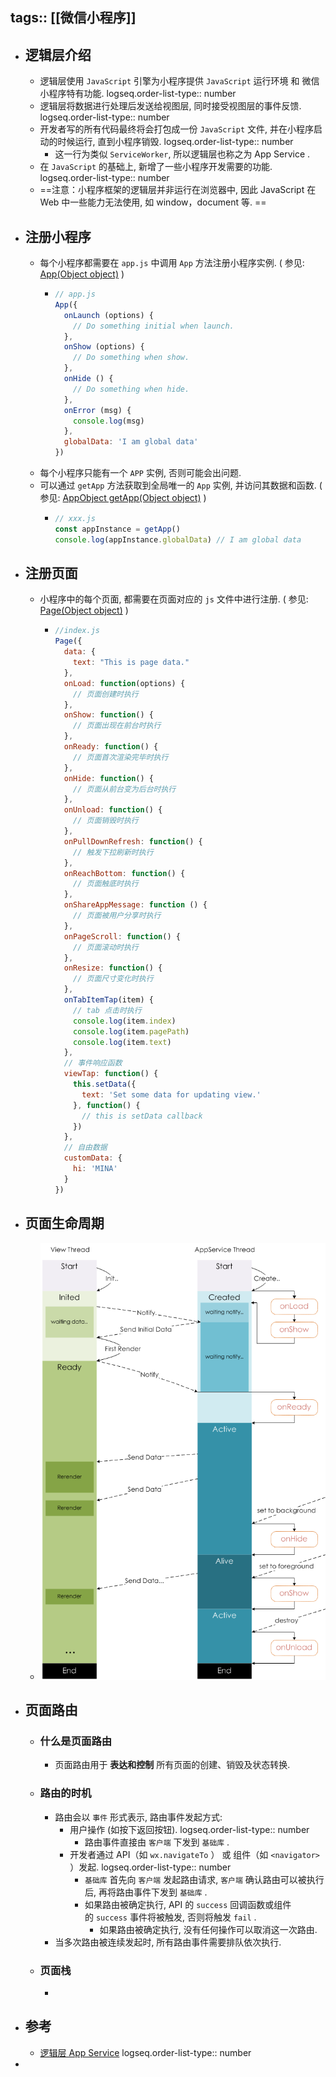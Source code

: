 tags:: [[微信小程序]]
---

- ## 逻辑层介绍
	- 逻辑层使用 `JavaScript` 引擎为小程序提供 `JavaScript` 运行环境 和 微信小程序特有功能.
	  logseq.order-list-type:: number
	- 逻辑层将数据进行处理后发送给视图层, 同时接受视图层的事件反馈.
	  logseq.order-list-type:: number
	- 开发者写的所有代码最终将会打包成一份 `JavaScript` 文件, 并在小程序启动的时候运行, 直到小程序销毁.
	  logseq.order-list-type:: number
		- 这一行为类似 `ServiceWorker`, 所以逻辑层也称之为 App Service .
	- 在 `JavaScript` 的基础上, 新增了一些小程序开发需要的功能.
	  logseq.order-list-type:: number
	- ==注意：小程序框架的逻辑层并非运行在浏览器中, 因此 JavaScript 在 Web 中一些能力无法使用, 如 window，document 等. ==
- ## 注册小程序
	- 每个小程序都需要在 `app.js` 中调用 `App` 方法注册小程序实例. ( 参见: [App(Object object)](https://developers.weixin.qq.com/miniprogram/dev/reference/api/App.html) )
		- ``` js 
		  // app.js
		  App({
		    onLaunch (options) {
		      // Do something initial when launch.
		    },
		    onShow (options) {
		      // Do something when show.
		    },
		    onHide () {
		      // Do something when hide.
		    },
		    onError (msg) {
		      console.log(msg)
		    },
		    globalData: 'I am global data'
		  })
		  ```
	- 每个小程序只能有一个 `APP` 实例, 否则可能会出问题.
	- 可以通过 `getApp` 方法获取到全局唯一的 `App` 实例, 并访问其数据和函数. ( 参见: [AppObject getApp(Object object)](https://developers.weixin.qq.com/miniprogram/dev/reference/api/getApp.html) )
		- ``` js
		  // xxx.js
		  const appInstance = getApp()
		  console.log(appInstance.globalData) // I am global data
		  ```
- ## 注册页面
	- 小程序中的每个页面, 都需要在页面对应的 `js` 文件中进行注册. ( 参见: [Page(Object object)](https://developers.weixin.qq.com/miniprogram/dev/reference/api/Page.html) )
		- ``` js
		  //index.js
		  Page({
		    data: {
		      text: "This is page data."
		    },
		    onLoad: function(options) {
		      // 页面创建时执行
		    },
		    onShow: function() {
		      // 页面出现在前台时执行
		    },
		    onReady: function() {
		      // 页面首次渲染完毕时执行
		    },
		    onHide: function() {
		      // 页面从前台变为后台时执行
		    },
		    onUnload: function() {
		      // 页面销毁时执行
		    },
		    onPullDownRefresh: function() {
		      // 触发下拉刷新时执行
		    },
		    onReachBottom: function() {
		      // 页面触底时执行
		    },
		    onShareAppMessage: function () {
		      // 页面被用户分享时执行
		    },
		    onPageScroll: function() {
		      // 页面滚动时执行
		    },
		    onResize: function() {
		      // 页面尺寸变化时执行
		    },
		    onTabItemTap(item) {
		      // tab 点击时执行
		      console.log(item.index)
		      console.log(item.pagePath)
		      console.log(item.text)
		    },
		    // 事件响应函数
		    viewTap: function() {
		      this.setData({
		        text: 'Set some data for updating view.'
		      }, function() {
		        // this is setData callback
		      })
		    },
		    // 自由数据
		    customData: {
		      hi: 'MINA'
		    }
		  })
		  ```
- ## 页面生命周期
	- ![image.png](../assets/image_1749981403337_0.png)
- ## 页面路由
	- ### 什么是页面路由
		- 页面路由用于 **表达和控制** 所有页面的创建、销毁及状态转换.
	- ### 路由的时机
		- 路由会以 `事件` 形式表示, 路由事件发起方式:
			- 用户操作 (如按下返回按钮).
			  logseq.order-list-type:: number
				- 路由事件直接由 `客户端` 下发到 `基础库` .
			- 开发者通过 API（如 `wx.navigateTo` ） 或 组件（如 `<navigator>` ）发起.
			  logseq.order-list-type:: number
				- `基础库` 首先向 `客户端` 发起路由请求, `客户端` 确认路由可以被执行后, 再将路由事件下发到 `基础库` .
				- 如果路由被确定执行, API 的 `success` 回调函数或组件的 `success` 事件将被触发, 否则将触发 `fail` .
					- 如果路由被确定执行, 没有任何操作可以取消这一次路由.
		- 当多次路由被连续发起时, 所有路由事件需要排队依次执行.
	- ### 页面栈
		-
- ## 参考
	- [逻辑层 App Service](https://developers.weixin.qq.com/miniprogram/dev/framework/app-service/)
	  logseq.order-list-type:: number
-